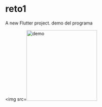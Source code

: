 # reto1

A new Flutter project.
demo del programa

<img src=<img width="222" alt="demo" src="https://user-images.githubusercontent.com/39249126/200433886-78f0eb47-0068-4e09-9c22-8f00687466e7.png">

 



